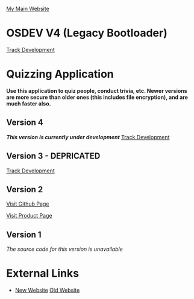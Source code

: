 <a href="https://geetansh.ca">My Main Website</a>

# OSDEV V4 (Legacy Bootloader)
<a href="https://github.com/GeetanshGautam0/osdev-v4">Track Development</a>

# Quizzing Application
<strong>Use this application to quiz people, conduct trivia, etc. Newer versions are more secure than older ones (this includes file encryption), and are much faster also.</strong>

## Version 4
<em><strong>This version is currently under development</strong></em>
<a href="https://geetanshgautam0.github.io/QAS4">Track Development</a>

## Version 3 - DEPRICATED

<a href="https://geetanshgautam0.github.io/QAS-3-2">Track Development</a>

## Version 2
<a href="https://geetanshgautam0.github.io/Quizzing-Application-2">Visit Github Page</a>

<a href="https://geetanshgautam.wixsite.com/home/qa-ver2-product-page">Visit Product Page</a>

## Version 1
<em>The source code for this version is unavailable</em>

# External Links

<ul>
  <li>
    <a href="https://geetansh.ca">New Website</a>
    <a href="https://geetanshgautam.wixsite.com/home">Old Website</a>
  </li>
</ul>
